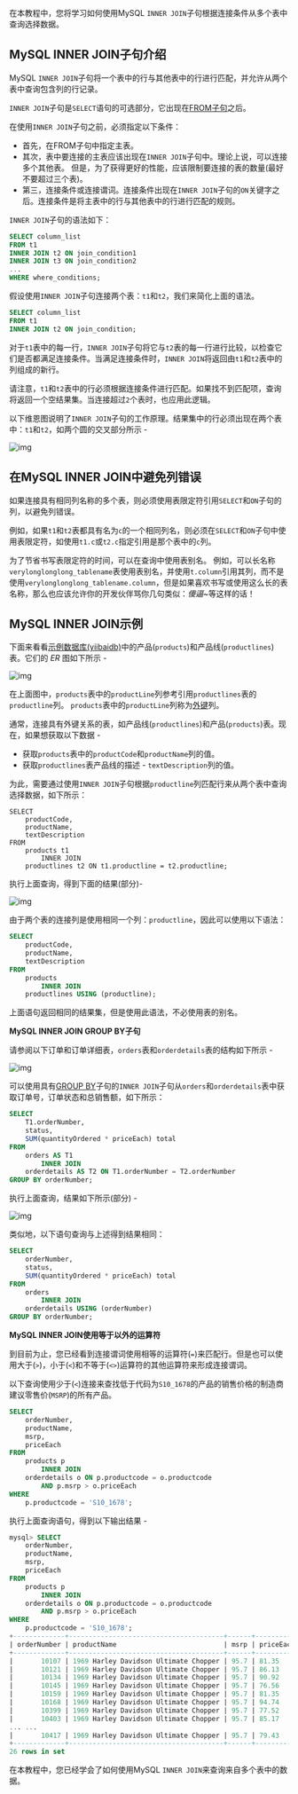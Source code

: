 在本教程中，您将学习如何使用MySQL `INNER JOIN`子句根据连接条件从多个表中查询选择数据。

## MySQL INNER JOIN子句介绍

MySQL `INNER JOIN`子句将一个表中的行与其他表中的行进行匹配，并允许从两个表中查询包含列的行记录。

`INNER JOIN`子句是`SELECT`语句的可选部分，它出现在[FROM子句](http://www.yiibai.com/mysql/select-statement-query-data.html)之后。

在使用`INNER JOIN`子句之前，必须指定以下条件：

- 首先，在FROM子句中指定主表。
- 其次，表中要连接的主表应该出现在`INNER JOIN`子句中。理论上说，可以连接多个其他表。 但是，为了获得更好的性能，应该限制要连接的表的数量(最好不要超过三个表)。
- 第三，连接条件或连接谓词。连接条件出现在`INNER JOIN`子句的`ON`关键字之后。连接条件是将主表中的行与其他表中的行进行匹配的规则。

`INNER JOIN`子句的语法如下：

```sql
SELECT column_list
FROM t1
INNER JOIN t2 ON join_condition1
INNER JOIN t3 ON join_condition2
...
WHERE where_conditions;
```

假设使用`INNER JOIN`子句连接两个表：`t1`和`t2`，我们来简化上面的语法。

```sql
SELECT column_list
FROM t1
INNER JOIN t2 ON join_condition;
```

对于`t1`表中的每一行，`INNER JOIN`子句将它与`t2`表的每一行进行比较，以检查它们是否都满足连接条件。当满足连接条件时，`INNER JOIN`将返回由`t1`和`t2`表中的列组成的新行。

请注意，`t1`和`t2`表中的行必须根据连接条件进行匹配。如果找不到匹配项，查询将返回一个空结果集。当连接超过`2`个表时，也应用此逻辑。

以下维恩图说明了`INNER JOIN`子句的工作原理。结果集中的行必须出现在两个表中：`t1`和`t2`，如两个圆的交叉部分所示 -

![img](../images/671100747_41692.png)

## 在MySQL INNER JOIN中避免列错误

如果连接具有相同列名称的多个表，则必须使用表限定符引用`SELECT`和`ON`子句的列，以避免列错误。

例如，如果`t1`和`t2`表都具有名为`c`的一个相同列名，则必须在`SELECT`和`ON`子句中使用表限定符，如使用`t1.c`或`t2.c`指定引用是那个表中的`c`列。

为了节省书写表限定符的时间，可以在查询中使用表别名。 例如，可以长名称`verylonglonglong_tablename`表使用表别名，并使用`t.column`引用其列，而不是使用`verylonglonglong_tablename.column`，但是如果喜欢书写或使用这么长的表名称，那么也应该允许你的开发伙伴骂你几句类似：*傻逼*~等这样的话！

## MySQL INNER JOIN示例

下面来看看[示例数据库(yiibaidb)](http://www.yiibai.com/mysql/sample-database.html)中的产品(`products`)和产品线(`productlines`)表。它们的 *ER* 图如下所示 -

![img](../images/202110711_46519.png)

在上面图中，`products`表中的`productLine`列参考引用`productlines`表的`productline`列。 `products`表中的`productLine`列称为[外键](http://www.yiibai.com/mysql/foreign-key.html)列。

通常，连接具有外键关系的表，如产品线(`productlines`)和产品(`products`)表。现在，如果想获取以下数据 -

- 获取`products`表中的`productCode`和`productName`列的值。
- 获取`productlines`表产品线的描述 - `textDescription`列的值。

为此，需要通过使用`INNER JOIN`子句根据`productline`列匹配行来从两个表中查询选择数据，如下所示：

```
SELECT 
    productCode, 
    productName, 
    textDescription
FROM
    products t1
        INNER JOIN
    productlines t2 ON t1.productline = t2.productline;
```

执行上面查询，得到下面的结果(部分)-

![img](../images/719110716_13734.jpg)

由于两个表的连接列是使用相同一个列：`productline`，因此可以使用以下语法：

```sql
SELECT 
    productCode, 
    productName, 
    textDescription
FROM
    products
        INNER JOIN
    productlines USING (productline);
```

上面语句返回相同的结果集，但是使用此语法，不必使用表的别名。

**MySQL INNER JOIN GROUP BY子句**

请参阅以下订单和订单详细表，`orders`表和`orderdetails`表的结构如下所示 -

![img](../images/932110748_83699.png)

可以使用具有[GROUP BY](http://www.yiibai.com/mysql/group-by.html)子句的`INNER JOIN`子句从`orders`和`orderdetails`表中获取订单号，订单状态和总销售额，如下所示：

```sql
SELECT 
    T1.orderNumber,
    status,
    SUM(quantityOrdered * priceEach) total
FROM
    orders AS T1
        INNER JOIN
    orderdetails AS T2 ON T1.orderNumber = T2.orderNumber
GROUP BY orderNumber;
```

执行上面查询，结果如下所示(部分) -

![img](../images/220110752_71761.jpg)

类似地，以下语句查询与上述得到结果相同：

```sql
SELECT 
    orderNumber,
    status,
    SUM(quantityOrdered * priceEach) total
FROM
    orders
        INNER JOIN
    orderdetails USING (orderNumber)
GROUP BY orderNumber;
```

**MySQL INNER JOIN使用等于以外的运算符**

到目前为止，您已经看到连接谓词使用相等的运算符(`=`)来匹配行。但是也可以使用大于(`>`)，小于(`<`)和不等于(`<>`)运算符的其他运算符来形成连接谓词。

以下查询使用少于(`<`)连接来查找低于代码为`S10_1678`的产品的销售价格的制造商建议零售价(`MSRP`)的所有产品。

```sql
SELECT 
    orderNumber, 
    productName, 
    msrp, 
    priceEach
FROM
    products p
        INNER JOIN
    orderdetails o ON p.productcode = o.productcode
        AND p.msrp > o.priceEach
WHERE
    p.productcode = 'S10_1678';
```

执行上面查询语句，得到以下输出结果 -

```sql
mysql> SELECT 
    orderNumber, 
    productName, 
    msrp, 
    priceEach
FROM
    products p
        INNER JOIN
    orderdetails o ON p.productcode = o.productcode
        AND p.msrp > o.priceEach
WHERE
    p.productcode = 'S10_1678';
+-------------+---------------------------------------+------+-----------+
| orderNumber | productName                           | msrp | priceEach |
+-------------+---------------------------------------+------+-----------+
|       10107 | 1969 Harley Davidson Ultimate Chopper | 95.7 | 81.35     |
|       10121 | 1969 Harley Davidson Ultimate Chopper | 95.7 | 86.13     |
|       10134 | 1969 Harley Davidson Ultimate Chopper | 95.7 | 90.92     |
|       10145 | 1969 Harley Davidson Ultimate Chopper | 95.7 | 76.56     |
|       10159 | 1969 Harley Davidson Ultimate Chopper | 95.7 | 81.35     |
|       10168 | 1969 Harley Davidson Ultimate Chopper | 95.7 | 94.74     |
|       10399 | 1969 Harley Davidson Ultimate Chopper | 95.7 | 77.52     |
|       10403 | 1969 Harley Davidson Ultimate Chopper | 95.7 | 85.17     |
... ...
|       10417 | 1969 Harley Davidson Ultimate Chopper | 95.7 | 79.43     |
+-------------+---------------------------------------+------+-----------+
26 rows in set
```

在本教程中，您已经学会了如何使用MySQL `INNER JOIN`来查询来自多个表中的数据。